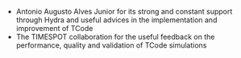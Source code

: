 + Antonio Augusto Alves Junior for its strong and constant support through Hydra and useful advices in the implementation and improvement of TCode
+ The TIMESPOT collaboration for the useful feedback on the performance, quality and validation of TCode simulations
